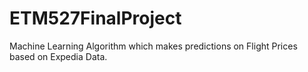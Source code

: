# ETM527FinalProject
Machine Learning Algorithm which makes predictions on Flight Prices based on Expedia Data.
